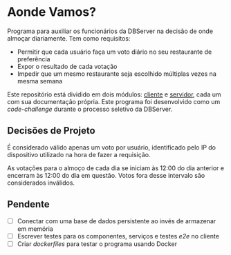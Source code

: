 Aonde Vamos?
============

Programa para auxiliar os funcionários da DBServer na decisão de onde almoçar diariamente. Tem como requisitos:

* Permitir que cada usuário faça um voto diário no seu restaurante de preferência
* Expor o resultado de cada votação
* Impedir que um mesmo restaurante seja escolhido múltiplas vezes na mesma semana

Este repositório está dividido em dois módulos: [cliente](/client) e [servidor](/server), cada um com sua documentação própria.
Este programa foi desenvolvido como um _code-challenge_ durante o processo seletivo da DBServer.

## Decisões de Projeto

É considerado válido apenas um voto por usuário, identificado pelo IP do dispositivo utilizado na hora de fazer a requisição.

As votações para o almoço de cada dia se iniciam às 12:00 do dia anterior e encerram às 12:00 do dia em questão. Votos fora desse intervalo são considerados inválidos.

## Pendente

- [ ] Conectar com uma base de dados persistente ao invés de armazenar em memória
- [ ] Escrever testes para os componentes, serviços e testes _e2e_ no cliente
- [ ] Criar _dockerfiles_ para testar o programa usando Docker